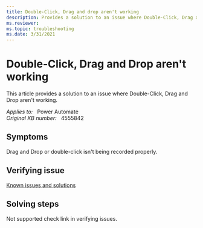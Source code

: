 ```yaml
---
title: Double-Click, Drag and drop aren't working
description: Provides a solution to an issue where Double-Click, Drag and Drop aren't working.
ms.reviewer: 
ms.topic: troubleshooting
ms.date: 3/31/2021
---
```

# Double-Click, Drag and Drop aren't working

This article provides a solution to an issue where Double-Click, Drag and Drop aren't working.

_Applies to:_ &nbsp; Power Automate  
_Original KB number:_ &nbsp; 4555842

## Symptoms

Drag and Drop or double-click isn't being recorded properly.

## Verifying issue

[Known issues and solutions](/power-automate/desktop-flows/create-desktop#known-issues-and-solutions)

## Solving steps

Not supported check link in verifying issues.

